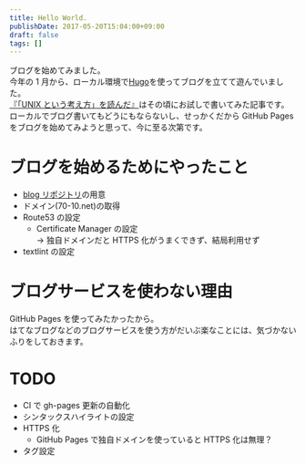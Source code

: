 ```yaml
---
title: Hello World.
publishDate: 2017-05-20T15:04:00+09:00
draft: false
tags: []
---
```


ブログを始めてみました。  
今年の 1 月から、ローカル環境で[Hugo](https://github.com/spf13/hugo)を使ってブログを立てて遊んでいました。  
[『「UNIX という考え方」を読んだ』](/2017/01/29/unix-philosophy/)はその頃にお試しで書いてみた記事です。  
ローカルでブログ書いてもどうにもならないし、せっかくだから GitHub Pages をブログを始めてみようと思って、今に至る次第です。

# ブログを始めるためにやったこと

- [blog リポジトリ](https://github.com/70-10/blog)の用意
- ドメイン(70-10.net)の取得
- Route53 の設定
  - Certificate Manager の設定  
    → 独自ドメインだと HTTPS 化がうまくできず、結局利用せず
- textlint の設定

# ブログサービスを使わない理由

GitHub Pages を使ってみたかったから。  
はてなブログなどのブログサービスを使う方がだいぶ楽なことには、気づかないふりをしておきます。

# TODO

- CI で gh-pages 更新の自動化
- シンタックスハイライトの設定
- HTTPS 化
  - GitHub Pages で独自ドメインを使っていると HTTPS 化は無理？
- タグ設定
